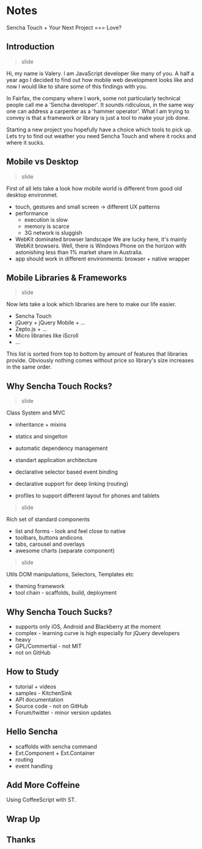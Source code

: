 # Notes

Sencha Touch + Your Next Project === Love?

## Introduction

> slide

Hi, my name is Valery. 
I am JavaScript developer like many of you.
A half a year ago I decided to find out how mobile web development looks like
and now I would like to share some of this findings with you.

In Fairfax, the company where I work,
some not particularly technical people call me a 'Sencha developer'.
It sounds ridiculous, in the same way one can address a carpenter as a 'hammer operator'.
What I am trying to convey is that a framework or library
is just a tool to make your job done.

Starting a new project you hopefully have a choice which tools to pick up.
Lets try to find out weather you need Sencha Touch and where it rocks and where it sucks.

## Mobile vs Desktop

> slide

First of all lets take a look how mobile world is different
from good old desktop environmet.

* touch, gestures and small screen -> different UX patterns
* performance
  * execution is slow
  * memory is scarce
  * 3G network is sluggish
* WebKit dominated browser landscape
  We are lucky here, it's mainly WebKit browsers.
  Well, there is Windows Phone on the horizon
  with astonishing less than 1% market share in Australia.
* app should work in different environments: browser + native wrapper

## Mobile Libraries & Frameworks

> slide

Now lets take a look which libraries are here to make our life easier.

* Sencha Touch
* jQuery + jQuery Mobile + ...
* Zepto.js + ...
* Micro libraries like iScroll
* ...

This list is sorted from top to bottom by amount of features that libraries provide.
Obviously nothing comes without price so library's size increases in the same order.

##  Why Sencha Touch Rocks?

> slide

Class System and MVC

  * inheritance + mixins
  * statics and singelton
  * automatic dependency management

  * standart application architecture
  * declarative selector based event binding
  * declarative support for deep linking (routing)
  * profiles to support different layout for phones and tablets

> slide

Rich set of standard components

  * list and forms - look and feel close to native
  * toolbars, buttons andicons
  * tabs, carousel and overlays
  * awesome charts (separate component)

> slide

Utils
  DOM manipulations, Selectors, Templates etc

* theming framework
* tool chain - scaffolds, build, deployment

## Why Sencha Touch Sucks?

* supports only iOS, Android and Blackberry at the moment
* complex - learning curve is high especially for jQuery developers
* heavy
* GPL/Commertial - not MIT
* not on GitHub

## How to Study

* tutorial + videos
* samples - KitchenSink
* API documentation
* Source code - not on GitHub
* Forum/twitter - minor version updates

## Hello Sencha

* scaffolds with sencha command
* Ext.Component + Ext.Container
* routing
* event handling

## Add More Coffeine

Using CoffeeScript with ST.

## Wrap Up

## Thanks
